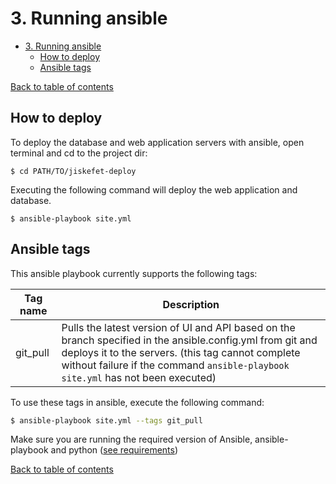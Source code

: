 # 3. Running ansible

- [3. Running ansible](#3-running-ansible)
  - [How to deploy](#how-to-deploy)
  - [Ansible tags](#ansible-tags)
  
[Back to table of contents](../README.md#table-of-contents)

## How to deploy
To deploy the database and web application servers with ansible, open terminal and cd to the project dir:
```
$ cd PATH/TO/jiskefet-deploy
```

Executing the following command will deploy the web application and database.
```
$ ansible-playbook site.yml
```

## Ansible tags
This ansible playbook currently supports the following tags:  

Tag name | Description  
---- | ---   
git_pull | Pulls the latest version of UI and API based on the branch specified in the ansible.config.yml from git and deploys it to the servers. (this tag cannot complete without failure if the command `ansible-playbook site.yml` has not been executed)  

To use these tags in ansible, execute the following command:
```zsh
$ ansible-playbook site.yml --tags git_pull
```


Make sure you are running the required version of Ansible, ansible-playbook and python ([see requirements](./system_requirements.md))

[Back to table of contents](../README.md#table-of-contents)
